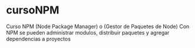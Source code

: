 # cursoNPM
Curso NPM (Node Package Manager) o (Gestor de Paquetes de Node) Con NPM se pueden administrar modulos, distribuir paquetes y agregar dependencias a proyectos
